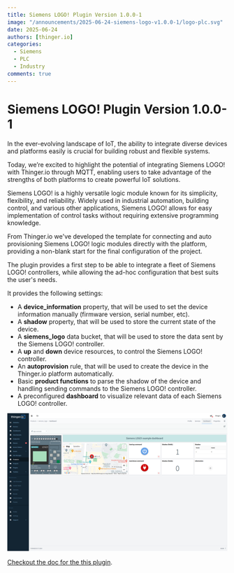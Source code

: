 ```yaml
---
title: Siemens LOGO! Plugin Version 1.0.0-1
image: "/announcements/2025-06-24-siemens-logo-v1.0.0-1/logo-plc.svg"
date: 2025-06-24
authors: [thinger.io]
categories:
  - Siemens
  - PLC
  - Industry
comments: true
---
```


# Siemens LOGO! Plugin Version 1.0.0-1

In the ever-evolving landscape of IoT, the ability to integrate diverse devices and platforms easily is crucial for building robust and flexible systems.

Today, we’re excited to highlight the potential of integrating Siemens LOGO! with Thinger.io through MQTT, enabling users to take advantage of the strengths of both platforms to create powerful IoT solutions.

Siemens LOGO! is a highly versatile logic module known for its simplicity, flexibility, and reliability. Widely used in industrial automation, building control, and various other applications, Siemens LOGO! allows for easy implementation of control tasks without requiring extensive programming knowledge.

From Thinger.io we've developed the template for connecting and auto provisioning Siemens LOGO! logic modules directly with the platform, providing a non-blank start for the final configuration of the project.

The plugin provides a first step to be able to integrate a fleet of Siemens LOGO! controllers, while allowing the ad-hoc configuration that best suits the user's needs.

It provides the following settings:

- A **device_information** property, that will be used to set the device information manually (firmware version, serial number, etc).
- A **shadow** property, that will be used to store the current state of the device.
- A **siemens_logo** data bucket, that will be used to store the data sent by the Siemens LOGO! controller.
- A **up** and **down** device resources, to control the Siemens LOGO! controller.
- An **autoprovision** rule, that will be used to create the device in the Thinger.io platform automatically.
- Basic **product functions** to parse the shadow of the device and handling sending commands to the Siemens LOGO! controller.
- A preconfigured **dashboard** to visualize relevant data of each Siemens LOGO! controller.

<p align="center">
  <img src="/announcements/2025-06-24-siemens-logo-v1.0.0-1/product_profile.png" onerror="this.src='/announcements/2025-06-24-product-profile-v1.0.0-1/product_profile.png';this.onerror='';" alt="Siemens LOGO! Thinger.io product profile">
</p>

[Checkout the doc for the this plugin](/plugins/siemens-logo/).
